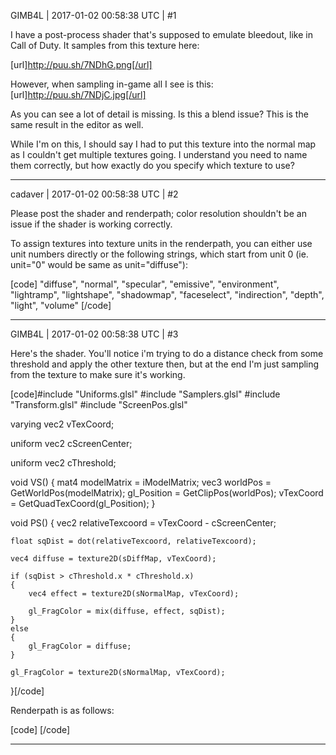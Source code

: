 GIMB4L | 2017-01-02 00:58:38 UTC | #1

I have a post-process shader that's supposed to emulate bleedout, like in Call of Duty. It samples from this texture here:

[url]http://puu.sh/7NDhG.png[/url]

However, when sampling in-game all I see is this:
[url]http://puu.sh/7NDjC.jpg[/url]

As you can see a lot of detail is missing. Is this a blend issue? This is the same result in the editor as well.

While I'm on this, I should say I had to put this texture into the normal map as I couldn't get multiple textures going. I understand you need to name them correctly, but how exactly do you specify which texture to use?

-------------------------

cadaver | 2017-01-02 00:58:38 UTC | #2

Please post the shader and renderpath; color resolution shouldn't be an issue if the shader is working correctly.

To assign textures into texture units in the renderpath, you can either use unit numbers directly or the following strings, which start from unit 0 (ie. unit="0" would be same as unit="diffuse"):

[code]
    "diffuse",
    "normal",
    "specular",
    "emissive",
    "environment",
    "lightramp",
    "lightshape",
    "shadowmap",
    "faceselect",
    "indirection",
    "depth",
    "light",
    "volume"
[/code]

-------------------------

GIMB4L | 2017-01-02 00:58:38 UTC | #3

Here's the shader. You'll notice i'm trying to do a distance check from some threshold and apply the other texture then, but at the end I'm just sampling from the texture to make sure it's working.

[code]#include "Uniforms.glsl"
#include "Samplers.glsl"
#include "Transform.glsl"
#include "ScreenPos.glsl"

varying vec2 vTexCoord;

uniform vec2 cScreenCenter;

uniform vec2 cThreshold;

void VS()
{
	mat4 modelMatrix = iModelMatrix;
    vec3 worldPos = GetWorldPos(modelMatrix);
    gl_Position = GetClipPos(worldPos);
    vTexCoord = GetQuadTexCoord(gl_Position);
}

void PS()
{
	vec2 relativeTexcoord = vTexCoord - cScreenCenter;
	
	float sqDist = dot(relativeTexcoord, relativeTexcoord);
	
	vec4 diffuse = texture2D(sDiffMap, vTexCoord);
	
	if (sqDist > cThreshold.x * cThreshold.x)
	{	
		vec4 effect = texture2D(sNormalMap, vTexCoord);
		
		gl_FragColor = mix(diffuse, effect, sqDist);
	}
	else
	{
		gl_FragColor = diffuse;
	}
	
	gl_FragColor = texture2D(sNormalMap, vTexCoord);
}[/code]

Renderpath is as follows:

[code]<renderpath>
	<command type="quad" tag="EyeEffect" vs="PostProcessEyeEffect" ps = "PostProcessEyeEffect" output = "viewport">
		<texture unit="diffuse" name="viewport"/>
		<texture unit="normal" name="Textures/RedOut.png"/>
		<parameter name="Threshold"/>
		<parameter name="ScreenCenter"/>
	</command>
</renderpath>[/code]

-------------------------

